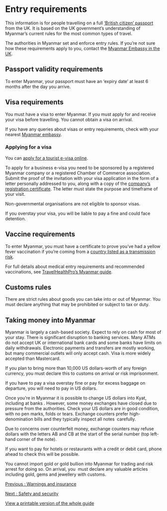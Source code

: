 # Entry requirements

This information is for people travelling on a full [‘British citizen’ passport](https://www.gov.uk/types-of-british-nationality) from the UK. It is based on the UK government’s understanding of Myanmar’s current rules for the most common types of travel.

The authorities in Myanmar set and enforce entry rules. If you’re not sure how these requirements apply to you, contact the [Myanmar Embassy in the UK](https://londonmyanmarembassy.com/).

## Passport validity requirements

To enter Myanmar, your passport must have an ‘expiry date’ at least 6 months after the day you arrive.

## Visa requirements

You must have a visa to enter Myanmar. If you must apply for and receive your visa before travelling. You cannot obtain a visa on arrival.

If you have any queries about visas or entry requirements, check with your nearest [Myanmar embassy](https://londonmyanmarembassy.com/).

### Applying for a visa

You can [apply for a tourist e-visa online](https://evisa.moip.gov.mm/).

To apply for a business e-visa you need to be sponsored by a registered Myanmar company or a registered Chamber of Commerce association. Submit the proof of the invitation with your visa application in the form of a letter personally addressed to you, along with a copy of the [company’s registration certificate](https://www.myco.dica.gov.mm/). The letter must state the purpose and timeframe of your visit.

Non-governmental organisations are not eligible to sponsor visas.

If you overstay your visa, you will be liable to pay a fine and could face detention.

## Vaccine requirements

To enter Myanmar, you must have a certificate to prove you’ve had a yellow fever vaccination if you’re coming from a [country listed as a transmission risk](https://nathnacyfzone.org.uk/factsheet/65/countries-with-risk-of-yellow-fever-transmission).

For full details about medical entry requirements and recommended vaccinations, see [TravelHealthPro’s Myanmar guide](https://travelhealthpro.org.uk/country/156/myanmar-burma).

## Customs rules

There are strict rules about goods you can take into or out of Myanmar. You must declare anything that may be prohibited or subject to tax or duty.

## Taking money into Myanmar

Myanmar is largely a cash-based society. Expect to rely on cash for most of your stay. There is significant disruption to banking services. Many ATMs do not accept UK or international bank cards and some banks have limits on daily withdrawals. Electronic payments and transfers are mostly working, but many commercial outlets will only accept cash. Visa is more widely accepted than Mastercard.

If you plan to bring more than 10,000 US dollars-worth of any foreign currency, you must declare this to customs on arrival or risk imprisonment.

If you have to pay a visa overstay fine or pay for excess baggage on departure, you will need to pay in US dollars.

Once you’re in Myanmar it is possible to change US dollars into Kyat, including at banks . However, some money exchanges have closed due to pressure from the authorities. Check your US dollars are in good condition, with no pen marks, folds or tears. Exchange counters prefer high-denomination bills and they typically inspect all notes  carefully.

Due to concerns over counterfeit money, exchange counters may refuse dollars with the letters AB and CB at the start of the serial number (top left-hand corner of the note).

If you want to pay for hotels or restaurants with a credit or debit card, phone ahead to check this will be possible.

You cannot import gold or gold bullion into Myanmar for trading and risk arrest for doing so. On arrival, you  must declare any valuable articles including gold, gems and jewellery with customs.

[Previous
:
Warnings and insurance](/foreign-travel-advice/myanmar)

[Next
:
Safety and security](/foreign-travel-advice/myanmar/safety-and-security)

[View a printable version of the whole guide](/foreign-travel-advice/myanmar/print)